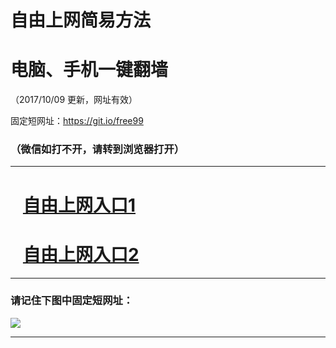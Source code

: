 ﻿# 自由上网简易方法

# 电脑、手机一键翻墙

（2017/10/09 更新，网址有效）

固定短网址：https://git.io/free99

### （微信如打不开，请转到浏览器打开）


***





# &nbsp;&nbsp; <a href="http://ft420411440.fwq-tz-1001.info/fwqtz01.html?t=10090011911 " target="_blank">自由上网入口1</a>
# &nbsp;&nbsp; <a href="http://ft1942916972.fwq-tz-1002.info/fwqtz02.html?t=100900116432 " target="_blank">自由上网入口2</a>
***

### 请记住下图中固定短网址：

<img src="https://s3-us-west-2.amazonaws.com/fwq-1001/yjfq-20170905okok.png" /> 


***

